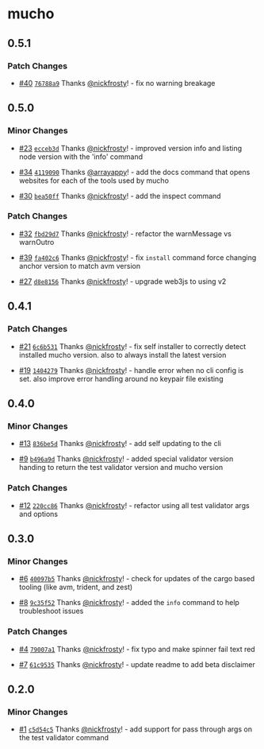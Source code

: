 # mucho

## 0.5.1

### Patch Changes

- [#40](https://github.com/solana-developers/mucho/pull/40)
  [`76788a9`](https://github.com/solana-developers/mucho/commit/76788a94ee73231e61887dea9af220c39549072b)
  Thanks [@nickfrosty](https://github.com/nickfrosty)! - fix no warning breakage

## 0.5.0

### Minor Changes

- [#23](https://github.com/solana-developers/mucho/pull/23)
  [`ecceb3d`](https://github.com/solana-developers/mucho/commit/ecceb3d55f912d0c271ecd82c126c8913a1c913f)
  Thanks [@nickfrosty](https://github.com/nickfrosty)! - improved version info
  and listing node version with the 'info' command

- [#34](https://github.com/solana-developers/mucho/pull/34)
  [`4119090`](https://github.com/solana-developers/mucho/commit/411909086c4a796279b23c1dcb7b54f22ec598ab)
  Thanks [@arrayappy](https://github.com/arrayappy)! - add the docs command that
  opens websites for each of the tools used by mucho

- [#30](https://github.com/solana-developers/mucho/pull/30)
  [`bea50ff`](https://github.com/solana-developers/mucho/commit/bea50ff2ed8773de976a6483eccf7e8ce370d758)
  Thanks [@nickfrosty](https://github.com/nickfrosty)! - add the inspect command

### Patch Changes

- [#32](https://github.com/solana-developers/mucho/pull/32)
  [`fbd29d7`](https://github.com/solana-developers/mucho/commit/fbd29d701f71c9410232ab08f360dcec66b150bc)
  Thanks [@nickfrosty](https://github.com/nickfrosty)! - refactor the
  warnMessage vs warnOutro

- [#39](https://github.com/solana-developers/mucho/pull/39)
  [`fa402c6`](https://github.com/solana-developers/mucho/commit/fa402c6e2c47cad08a499e76cd6a6513b8c82c00)
  Thanks [@nickfrosty](https://github.com/nickfrosty)! - fix `install` command
  force changing anchor version to match avm version

- [#27](https://github.com/solana-developers/mucho/pull/27)
  [`d8e8156`](https://github.com/solana-developers/mucho/commit/d8e81561bced8feff6ee446bf2601efceb8097bd)
  Thanks [@nickfrosty](https://github.com/nickfrosty)! - upgrade web3js to using
  v2

## 0.4.1

### Patch Changes

- [#21](https://github.com/solana-developers/mucho/pull/21)
  [`6c6b531`](https://github.com/solana-developers/mucho/commit/6c6b53106ff1ee80d37b99522699a766f02ba2e7)
  Thanks [@nickfrosty](https://github.com/nickfrosty)! - fix self installer to
  correctly detect installed mucho version. also to always install the latest
  version

- [#19](https://github.com/solana-developers/mucho/pull/19)
  [`1404279`](https://github.com/solana-developers/mucho/commit/14042795532516ae05c0835e044902eb389636b5)
  Thanks [@nickfrosty](https://github.com/nickfrosty)! - handle error when no
  cli config is set. also improve error handling around no keypair file existing

## 0.4.0

### Minor Changes

- [#13](https://github.com/solana-developers/mucho/pull/13)
  [`836be5d`](https://github.com/solana-developers/mucho/commit/836be5d6843bc74bcf1e92e68ee2b13d7d5cfb6c)
  Thanks [@nickfrosty](https://github.com/nickfrosty)! - add self updating to
  the cli

- [#9](https://github.com/solana-developers/mucho/pull/9)
  [`b496a9d`](https://github.com/solana-developers/mucho/commit/b496a9d28a65665fa2f2df074d16a0195ea51cc0)
  Thanks [@nickfrosty](https://github.com/nickfrosty)! - added special validator
  version handing to return the test validator version and mucho version

### Patch Changes

- [#12](https://github.com/solana-developers/mucho/pull/12)
  [`220cc86`](https://github.com/solana-developers/mucho/commit/220cc86f5db02ed2e9dd67827ba056bf7a7f0be7)
  Thanks [@nickfrosty](https://github.com/nickfrosty)! - refactor using all test
  validator args and options

## 0.3.0

### Minor Changes

- [#6](https://github.com/solana-developers/mucho/pull/6)
  [`40097b5`](https://github.com/solana-developers/mucho/commit/40097b5cf9811776a9cbde1bbf705be44af59a98)
  Thanks [@nickfrosty](https://github.com/nickfrosty)! - check for updates of
  the cargo based tooling (like avm, trident, and zest)

- [#8](https://github.com/solana-developers/mucho/pull/8)
  [`9c35f52`](https://github.com/solana-developers/mucho/commit/9c35f52a55c97ea2c871b5a066fd423aa9ad1e4f)
  Thanks [@nickfrosty](https://github.com/nickfrosty)! - added the `info`
  command to help troubleshoot issues

### Patch Changes

- [#4](https://github.com/solana-developers/mucho/pull/4)
  [`79007a1`](https://github.com/solana-developers/mucho/commit/79007a17fb45c3c2433150bbb9a49df212562e01)
  Thanks [@nickfrosty](https://github.com/nickfrosty)! - fix typo and make
  spinner fail text red

- [#7](https://github.com/solana-developers/mucho/pull/7)
  [`61c9535`](https://github.com/solana-developers/mucho/commit/61c9535852eaba39c9a7b4cd7819143d3ab296d6)
  Thanks [@nickfrosty](https://github.com/nickfrosty)! - update readme to add
  beta disclaimer

## 0.2.0

### Minor Changes

- [#1](https://github.com/solana-developers/mucho/pull/1)
  [`c5d54c5`](https://github.com/solana-developers/mucho/commit/c5d54c5e4b94d32256a6a891abab2d4bd8598314)
  Thanks [@nickfrosty](https://github.com/nickfrosty)! - add support for pass
  through args on the test validator command
